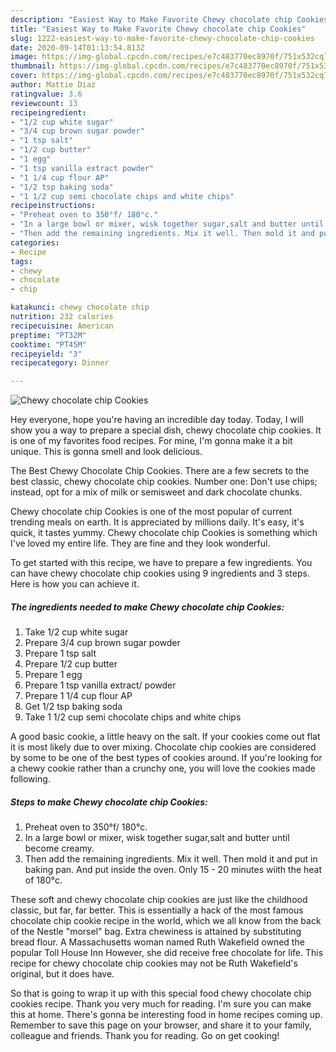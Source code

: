 ```yaml
---
description: "Easiest Way to Make Favorite Chewy chocolate chip Cookies"
title: "Easiest Way to Make Favorite Chewy chocolate chip Cookies"
slug: 1222-easiest-way-to-make-favorite-chewy-chocolate-chip-cookies
date: 2020-09-14T01:13:54.813Z
image: https://img-global.cpcdn.com/recipes/e7c483770ec8970f/751x532cq70/chewy-chocolate-chip-cookies-recipe-main-photo.jpg
thumbnail: https://img-global.cpcdn.com/recipes/e7c483770ec8970f/751x532cq70/chewy-chocolate-chip-cookies-recipe-main-photo.jpg
cover: https://img-global.cpcdn.com/recipes/e7c483770ec8970f/751x532cq70/chewy-chocolate-chip-cookies-recipe-main-photo.jpg
author: Mattie Diaz
ratingvalue: 3.6
reviewcount: 13
recipeingredient:
- "1/2 cup white sugar"
- "3/4 cup brown sugar powder"
- "1 tsp salt"
- "1/2 cup butter"
- "1 egg"
- "1 tsp vanilla extract powder"
- "1 1/4 cup flour AP"
- "1/2 tsp baking soda"
- "1 1/2 cup semi chocolate chips and white chips"
recipeinstructions:
- "Preheat oven to 350°f/ 180°c."
- "In a large bowl or mixer, wisk together sugar,salt and butter until become creamy."
- "Then add the remaining ingredients. Mix it well. Then mold it and put in baking pan. And put inside the oven. Only 15 - 20 minutes wiith the heat of 180°c."
categories:
- Recipe
tags:
- chewy
- chocolate
- chip

katakunci: chewy chocolate chip 
nutrition: 232 calories
recipecuisine: American
preptime: "PT32M"
cooktime: "PT45M"
recipeyield: "3"
recipecategory: Dinner

---
```



![Chewy chocolate chip Cookies](https://img-global.cpcdn.com/recipes/e7c483770ec8970f/751x532cq70/chewy-chocolate-chip-cookies-recipe-main-photo.jpg)

Hey everyone, hope you're having an incredible day today. Today, I will show you a way to prepare a special dish, chewy chocolate chip cookies. It is one of my favorites food recipes. For mine, I'm gonna make it a bit unique. This is gonna smell and look delicious.

The Best Chewy Chocolate Chip Cookies. There are a few secrets to the best classic, chewy chocolate chip cookies. Number one: Don&#39;t use chips; instead, opt for a mix of milk or semisweet and dark chocolate chunks.

Chewy chocolate chip Cookies is one of the most popular of current trending meals on earth. It is appreciated by millions daily. It's easy, it's quick, it tastes yummy. Chewy chocolate chip Cookies is something which I've loved my entire life. They are fine and they look wonderful.


To get started with this recipe, we have to prepare a few ingredients. You can have chewy chocolate chip cookies using 9 ingredients and 3 steps. Here is how you can achieve it.

<!--inarticleads1-->

##### The ingredients needed to make Chewy chocolate chip Cookies:

1. Take 1/2 cup white sugar
1. Prepare 3/4 cup brown sugar powder
1. Prepare 1 tsp salt
1. Prepare 1/2 cup butter
1. Prepare 1 egg
1. Prepare 1 tsp vanilla extract/ powder
1. Prepare 1 1/4 cup flour AP
1. Get 1/2 tsp baking soda
1. Take 1 1/2 cup semi chocolate chips and white chips


A good basic cookie, a little heavy on the salt. If your cookies come out flat it is most likely due to over mixing. Chocolate chip cookies are considered by some to be one of the best types of cookies around. If you&#39;re looking for a chewy cookie rather than a crunchy one, you will love the cookies made following. 

<!--inarticleads2-->

##### Steps to make Chewy chocolate chip Cookies:

1. Preheat oven to 350°f/ 180°c.
1. In a large bowl or mixer, wisk together sugar,salt and butter until become creamy.
1. Then add the remaining ingredients. Mix it well. Then mold it and put in baking pan. And put inside the oven. Only 15 - 20 minutes wiith the heat of 180°c.


These soft and chewy chocolate chip cookies are just like the childhood classic, but far, far better. This is essentially a hack of the most famous chocolate chip cookie recipe in the world, which we all know from the back of the Nestle &#34;morsel&#34; bag. Extra chewiness is attained by substituting bread flour. A Massachusetts woman named Ruth Wakefield owned the popular Toll House Inn However, she did receive free chocolate for life. This recipe for chewy chocolate chip cookies may not be Ruth Wakefield&#39;s original, but it does have. 

So that is going to wrap it up with this special food chewy chocolate chip cookies recipe. Thank you very much for reading. I'm sure you can make this at home. There's gonna be interesting food in home recipes coming up. Remember to save this page on your browser, and share it to your family, colleague and friends. Thank you for reading. Go on get cooking!
